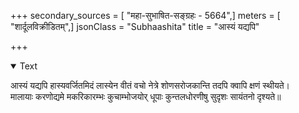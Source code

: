 +++
secondary_sources = [ "महा-सुभाषित-सङ्ग्रहः - 5664",]
meters = [ "शार्दूलविक्रीडितम्",]
jsonClass = "Subhaashita"
title = "आस्यं यद्यपि"

+++

<details open><summary>Text</summary>

आस्यं यद्यपि हास्यवर्जितमिदं लास्येन वीतं वचो नेत्रे शोणसरोजकान्ति तदपि क्वापि क्षणं स्थीयते।  
मालायाः करणोद्यमे मकरिकारम्भः कुचाम्भोजयोर् धूपाः कुन्तलधोरणीषु सुदृशः सायंतनो दृश्यते॥
</details>
